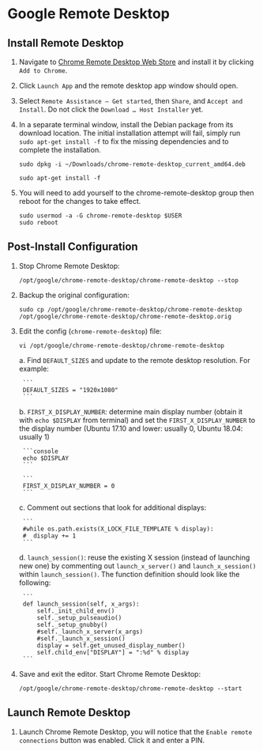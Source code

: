 # Google Remote Desktop

## Install Remote Desktop

1. Navigate to [Chrome Remote Desktop Web Store](https://chrome.google.com/webstore/detail/chrome-remote-desktop/gbchcmhmhahfdphkhkmpfmihenigjmpp) and install it by clicking `Add to Chrome`.

2. Click `Launch App` and the remote desktop app window should open.

3. Select `Remote Assistance — Get started`, then `Share`, and `Accept and Install`. Do not click the `Download … Host Installer` yet.

4. In a separate terminal window, install the Debian package from its download location. The initial installation attempt will fail, simply run `sudo apt-get install -f` to fix the missing dependencies and to complete the installation.

    ```console
    sudo dpkg -i ~/Downloads/chrome-remote-desktop_current_amd64.deb
    ```

    ```console
    sudo apt-get install -f
    ```
    
5. You will need to add yourself to the chrome-remote-desktop group then reboot for the changes to take effect.

    ```console
    sudo usermod -a -G chrome-remote-desktop $USER
    sudo reboot
    ```

## Post-Install Configuration

1. Stop Chrome Remote Desktop:

    ```console
    /opt/google/chrome-remote-desktop/chrome-remote-desktop --stop
    ```

2. Backup the original configuration:

    ```console
    sudo cp /opt/google/chrome-remote-desktop/chrome-remote-desktop /opt/google/chrome-remote-desktop/chrome-remote-desktop.orig
    ```

3. Edit the config (`chrome-remote-desktop`) file:

    ```console
    vi /opt/google/chrome-remote-desktop/chrome-remote-desktop
    ```
    
    a. Find `DEFAULT_SIZES` and update to the remote desktop resolution. For example:
    
        ```
        DEFAULT_SIZES = "1920x1080"
        ```
    
    b. `FIRST_X_DISPLAY_NUMBER`: determine main display number (obtain it with `echo $DISPLAY` from terminal) and set the `FIRST_X_DISPLAY_NUMBER` to the display number (Ubuntu 17.10 and lower: usually 0, Ubuntu 18.04: usually 1)
        
        ```console
        echo $DISPLAY
        ```
        
        ```
        FIRST_X_DISPLAY_NUMBER = 0
        ```
    c. Comment out sections that look for additional displays:

        ```
        #while os.path.exists(X_LOCK_FILE_TEMPLATE % display):
        #  display += 1
        ```
    
    d. `launch_session()`: reuse the existing X session (instead of launching new one) by commenting out `launch_x_server()` and `launch_x_session()` within `launch_session()`. The function definition should look like the following:
    
        ```
        def launch_session(self, x_args):
            self._init_child_env()
            self._setup_pulseaudio()
            self._setup_gnubby()
            #self._launch_x_server(x_args)
            #self._launch_x_session()
            display = self.get_unused_display_number()
            self.child_env["DISPLAY"] = ":%d" % display
        ```

4. Save and exit the editor. Start Chrome Remote Desktop:

    ```console
    /opt/google/chrome-remote-desktop/chrome-remote-desktop --start
    ```

## Launch Remote Desktop

1. Launch Chrome Remote Desktop, you will notice that the `Enable remote connections` button was enabled. Click it and enter a PIN.

